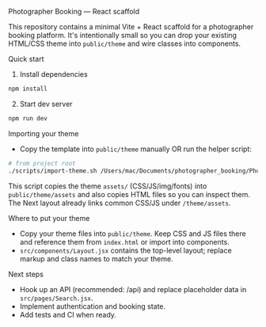 Photographer Booking — React scaffold

This repository contains a minimal Vite + React scaffold for a photographer booking platform. It's intentionally small so you can drop your existing HTML/CSS theme into `public/theme` and wire classes into components.

Quick start

1. Install dependencies

```bash
npm install
```

2. Start dev server

```bash
npm run dev
```

Importing your theme

- Copy the template into `public/theme` manually OR run the helper script:

```bash
# from project root
./scripts/import-theme.sh /Users/mac/Documents/photographer_booking/Photographer/doccure.dreamstechnologies.com/html/template
```

This script copies the theme `assets/` (CSS/JS/img/fonts) into `public/theme/assets` and also copies HTML files so you can inspect them. The Next layout already links common CSS/JS under `/theme/assets`.

Where to put your theme

- Copy your theme files into `public/theme`. Keep CSS and JS files there and reference them from `index.html` or import into components.
- `src/components/Layout.jsx` contains the top-level layout; replace markup and class names to match your theme.

Next steps

- Hook up an API (recommended: /api) and replace placeholder data in `src/pages/Search.jsx`.
- Implement authentication and booking state.
- Add tests and CI when ready.
